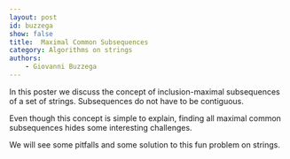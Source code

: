 ```yaml
---
layout: post
id: buzzega
show: false
title:  Maximal Common Subsequences
category: Algorithms on strings
authors:
    - Giovanni Buzzega
---
```


In this poster we discuss the concept of inclusion-maximal subsequences of a set of strings. Subsequences do not have to be contiguous.

Even though this concept is simple to explain, finding all maximal common subsequences hides some interesting challenges.

We will see some pitfalls and some solution to this fun problem on strings.